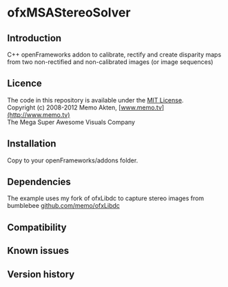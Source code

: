 ofxMSAStereoSolver
=====================================

Introduction
------------
C++ openFrameworks addon to calibrate, rectify and create disparity maps from two non-rectified and non-calibrated images (or image sequences) 

Licence
-------
The code in this repository is available under the [MIT License](https://secure.wikimedia.org/wikipedia/en/wiki/Mit_license).  
Copyright (c) 2008-2012 Memo Akten, [www.memo.tv](http://www.memo.tv)  
The Mega Super Awesome Visuals Company


Installation
------------
Copy to your openFrameworks/addons folder.

Dependencies
------------
The example uses my fork of ofxLibdc to capture stereo images from bumblebee
[github.com/memo/ofxLibdc](https://github.com/memo/ofxLibdc)

Compatibility
------------

Known issues
------------

Version history
------------

